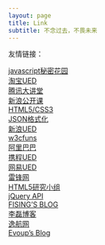 ```yaml
---
layout: page
title: Link
subtitle: 不念过去，不畏未来
---
```

友情链接：

<div class="iconBlock"><a href="http://bonsaiden.github.com/JavaScript-Garden/zh/" target="_blank" class="red">javascript秘密花园</a></div>


<div class="iconBlock"><a href="http://ued.taobao.com/blog/" target="_blank" class="blue">淘宝UED</a></div>


<div class="iconBlock"><a href="http://djt.qq.com/" target="_blank" class="yellow">腾讯大讲堂</a></div>


<div class="iconBlock"><a href="http://open.sina.com.cn/" target="_blank" class="green">新浪公开课</a></div>




<div class="iconBlock"><a href="http://caniuse.com/" target="_blank" class="green">HTML5/CSS3</a></div>


<div class="iconBlock"><a href="http://jsonformatter.curiousconcept.com/" target="_blank" class="yellow">JSON格式化</a></div>


<div class="iconBlock"><a href="http://ued.sina.com/" target="_blank" class="red">新浪UED</a></div>


<div class="iconBlock"><a href="http://www.w3cfuns.com/" target="_blank" class="blue">w3cfuns</a></div>




<div class="iconBlock"><a href="http://www.aliued.cn/" target="_blank" class="yellow">阿里巴巴</a></div>


<div class="iconBlock"><a href="http://ued.ctrip.com/blog/?author=27" target="_blank" class="red">携程UED</a></div>


<div class="iconBlock"><a href="http://uedc.163.com/" target="_blank" class="blue">网易UED</a></div>


<div class="iconBlock"><a href="http://uedc.163.com/" target="_blank" class="green">雷锋网</a></div>




<div class="iconBlock"><a href="http://www.mhtml5.com/" target="_blank" class="red">HTML5研究小组</a></div>


<div class="iconBlock"><a href="http://www.css88.com/jqapi-1.9/" target="_blank" class="yellow">jQuery API</a></div>


<div class="iconBlock"><a href="http://www.fising.cn/" target="_blank" class="green">FISING&#8217;S BLOG</a></div>


<div class="iconBlock"><a href="http://www.iamlee.cn/" target="_blank" class="blue">李磊博客</a></div>




<div class="iconBlock"><a href="http://www.ahitnews.com" target="_blank" class="blue">逸航网</a></div>


<div class="iconBlock"><a href="http://www.evoupsight.com/" target="_blank" class="green">Evoup&#8217;s Blog</a></div>
